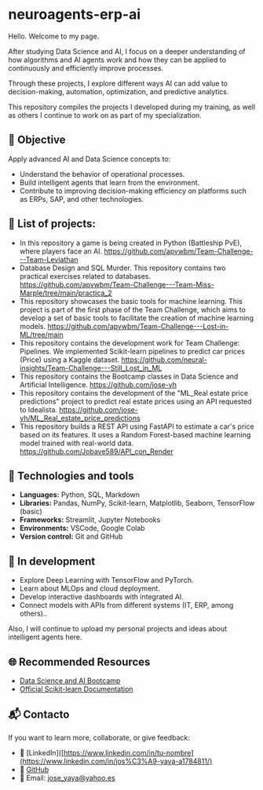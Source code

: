 # neuroagents-erp-ai

Hello. Welcome to my page.

After studying Data Science and AI, I focus on a deeper understanding of how algorithms and AI agents work and how they can be applied to continuously and efficiently improve processes. 

Through these projects, I explore different ways AI can add value to decision-making, automation, optimization, and predictive analytics.

This repository compiles the projects I developed during my training, as well as others I continue to work on as part of my specialization.


## 🎯 Objective

Apply advanced AI and Data Science concepts to:

- Understand the behavior of operational processes.
- Build intelligent agents that learn from the environment.
- Contribute to improving decision-making efficiency on platforms such as ERPs, SAP, and other technologies.


## 📂 List of projects:

- In this repository a game is being created in Python (Battleship PvE), where players face an AI. https://github.com/apvwbm/Team-Challenge---Team-Leviathan
- Database Design and SQL Murder. This repository contains two practical exercises related to databases. https://github.com/apvwbm/Team-Challenge---Team-Miss-Marple/tree/main/practica_2
- This repository showcases the basic tools for machine learning. This project is part of the first phase of the Team Challenge, which aims to develop a set of basic tools to facilitate the creation of machine learning models. https://github.com/apvwbm/Team-Challenge---Lost-in-ML/tree/main
- This repository contains the development work for Team Challenge: Pipelines. We implemented Scikit-learn pipelines to predict car prices (Price) using a Kaggle dataset. https://github.com/neural-insights/Team-Challenge---Still_Lost_in_ML
- This repository contains the Bootcamp classes in Data Science and Artificial Intelligence. https://github.com/jose-yh
- This repository contains the development of the "ML_Real estate price predictions" project to predict real estate prices using an API requested to Idealista. https://github.com/jose-yh/ML_Real_estate_price_predictions
- This repository builds a REST API using FastAPI to estimate a car's price based on its features. It uses a Random Forest-based machine learning model trained with real-world data. https://github.com/Jobave589/API_con_Render


## 🧠 Technologies and tools

- **Languages:** Python, SQL, Markdown
- **Libraries:** Pandas, NumPy, Scikit-learn, Matplotlib, Seaborn, TensorFlow (basic)
- **Frameworks:** Streamlit, Jupyter Notebooks
- **Environments:** VSCode, Google Colab
- **Version control:** Git and GitHub



## 🚀 In development

- Explore Deep Learning with TensorFlow and PyTorch.
- Learn about MLOps and cloud deployment.
- Develop interactive dashboards with integrated AI.
- Connect models with APIs from different systems (IT, ERP, among others)..
  
Also, I will continue to upload my personal projects and ideas about intelligent agents here.


## 🌐 Recommended Resources

- [Data Science and AI Bootcamp](https://thebridge.tech/bootcamps/data-science/)
- [Official Scikit-learn Documentation](https://scikit-learn.org/)


## 📬 Contacto

If you want to learn more, collaborate, or give feedback:

- 💼 [LinkedIn]([https://www.linkedin.com/in/tu-nombre](https://www.linkedin.com/in/jos%C3%A9-yaya-a1784811/)
- 🐙 [GitHub](https://github.com/jose-yh/neuroagents-erp-ai/tree/main)
- 📧 Email: jose_yaya@yahoo.es

